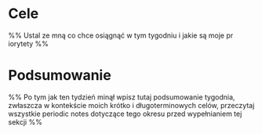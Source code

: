# Cele
%% Ustal ze mną co chce osiągnąć w tym tygodniu i jakie są moje pr
iorytety %%

# Podsumowanie
%% Po tym jak ten tydzień minął wpisz tutaj podsumowanie tygodnia, zwłaszcza w kontekście moich krótko i długoterminowych celów, przeczytaj wszystkie periodic notes dotyczące tego okresu przed wypełnianiem tej sekcji %%